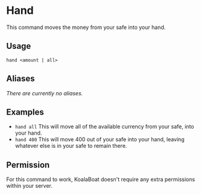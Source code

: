 # Hand
This command moves the money from your safe into your hand.

## Usage
`hand <amount | all>`

## Aliases
*There are currently no aliases.*

## Examples
- `hand all` This will move all of the available currency from your safe, into your hand.
- `hand 400` This will move 400 out of your safe into your hand, leaving whatever else is in your safe to remain there.

## Permission
For this command to work, KoalaBoat doesn't require any extra permissions within your server. 